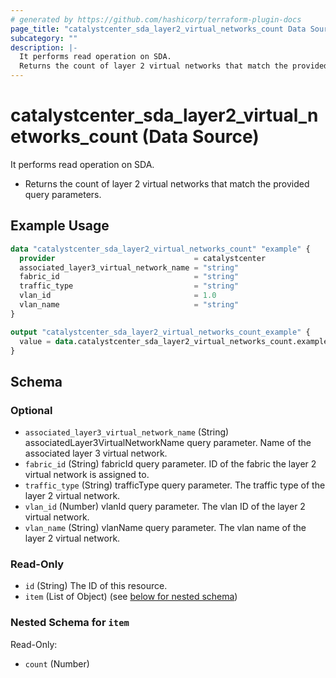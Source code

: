 ```yaml
---
# generated by https://github.com/hashicorp/terraform-plugin-docs
page_title: "catalystcenter_sda_layer2_virtual_networks_count Data Source - terraform-provider-catalystcenter"
subcategory: ""
description: |-
  It performs read operation on SDA.
  Returns the count of layer 2 virtual networks that match the provided query parameters.
---
```


# catalystcenter_sda_layer2_virtual_networks_count (Data Source)

It performs read operation on SDA.

- Returns the count of layer 2 virtual networks that match the provided query parameters.

## Example Usage

```terraform
data "catalystcenter_sda_layer2_virtual_networks_count" "example" {
  provider                               = catalystcenter
  associated_layer3_virtual_network_name = "string"
  fabric_id                              = "string"
  traffic_type                           = "string"
  vlan_id                                = 1.0
  vlan_name                              = "string"
}

output "catalystcenter_sda_layer2_virtual_networks_count_example" {
  value = data.catalystcenter_sda_layer2_virtual_networks_count.example.item
}
```

<!-- schema generated by tfplugindocs -->
## Schema

### Optional

- `associated_layer3_virtual_network_name` (String) associatedLayer3VirtualNetworkName query parameter. Name of the associated layer 3 virtual network.
- `fabric_id` (String) fabricId query parameter. ID of the fabric the layer 2 virtual network is assigned to.
- `traffic_type` (String) trafficType query parameter. The traffic type of the layer 2 virtual network.
- `vlan_id` (Number) vlanId query parameter. The vlan ID of the layer 2 virtual network.
- `vlan_name` (String) vlanName query parameter. The vlan name of the layer 2 virtual network.

### Read-Only

- `id` (String) The ID of this resource.
- `item` (List of Object) (see [below for nested schema](#nestedatt--item))

<a id="nestedatt--item"></a>
### Nested Schema for `item`

Read-Only:

- `count` (Number)
